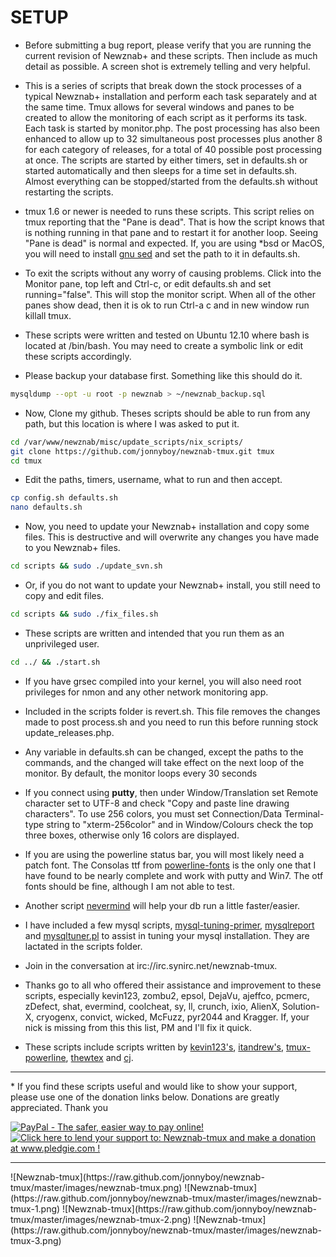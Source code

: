 # SETUP

 * Before submitting a bug report, please verify that you are running the current revision of Newznab+ and these scripts. Then include as much detail as possible. A screen shot is extremely telling and very helpful.

 * This is a series of scripts that break down the stock processes of a typical Newznab+ installation and perform each task separately and at the same time. Tmux allows for several windows and panes to be created to allow the monitoring of each script as it performs its task. Each task is started by monitor.php. The post processing has also been enhanced to allow up to 32 simultaneous post processes plus another 8 for each category of releases, for a total of 40 possible post processing at once. The scripts are started by either timers, set in defaults.sh or started automatically and then sleeps for a time set in defaults.sh. Almost everything can be stopped/started from the defaults.sh without restarting the scripts.

 * tmux 1.6 or newer is needed to runs these scripts. This script relies on tmux reporting that the "Pane is dead". That is how the script knows that is nothing running in that pane and to restart it for another loop. Seeing "Pane is dead" is normal and expected. If, you are using *bsd or MacOS, you will need to install [gnu sed](http://www.gnu.org/software/software.html) and set the path to it in defaults.sh.

 * To exit the scripts without any worry of causing problems. Click into the Monitor pane, top left and Ctrl-c, or edit defaults.sh and set running="false". This will stop the monitor script. When all of the other panes show dead, then it is ok to run Ctrl-a c and in new window run killall tmux.

 * These scripts were written and tested on Ubuntu 12.10 where bash is located at /bin/bash. You may need to create a symbolic link or edit these scripts accordingly.

 * Please backup your database first. Something like this should do it.
 
  ```bash
  mysqldump --opt -u root -p newznab > ~/newznab_backup.sql
  ```


 * Now, Clone my github. Theses scripts should be able to run from any path, but this location is where I was asked to put it.

  ```bash
  cd /var/www/newznab/misc/update_scripts/nix_scripts/
  git clone https://github.com/jonnyboy/newznab-tmux.git tmux
  cd tmux
  ```  

 * Edit the paths, timers, username, what to run and then accept.

  ```bash
  cp config.sh defaults.sh
  nano defaults.sh
  ```

 * Now, you need to update your Newznab+ installation and copy some files. This is destructive and will overwrite any changes you have made to you Newznab+ files.

  ```bash
  cd scripts && sudo ./update_svn.sh
  ```

 * Or, if you do not want to update your Newznab+ install, you still need to copy and edit files.
 
  ```bash
  cd scripts && sudo ./fix_files.sh
  ```

 * These scripts are written and intended that you run them as an unprivileged user.

  ```bash
  cd ../ && ./start.sh
  ```

 *  If you have grsec compiled into your kernel, you will also need root privileges for nmon and any other network monitoring app.

 * Included in the scripts folder is revert.sh. This file removes the changes made to post process.sh and you need to run this before running stock update_releases.php.
 
 * Any variable in defaults.sh can be changed, except the paths to the commands, and the changed will take effect on the next loop of the monitor. By default, the monitor loops every 30 seconds

 * If you connect using **putty**, then under Window/Translation set Remote character set to UTF-8 and check "Copy and paste line drawing characters". To use 256 colors, you must set Connection/Data Terminal-type string to "xterm-256color" and in Window/Colours check the top three boxes, otherwise only 16 colors are displayed.
 
 * If you are using the powerline status bar, you will most likely need a patch font. The Consolas ttf from [powerline-fonts](https://github.com/jonnyboy/powerline-fonts) is the only one that I have found to be nearly complete and work with putty and Win7. The otf fonts should be fine, although I am not able to test.

 * Another script [nevermind](http://pastebin.com/ibpi71iE) will help your db run a little faster/easier.

 * I have included a few mysql scripts, [mysql-tuning-primer](https://launchpad.net/mysql-tuning-primer), [mysqlreport](http://hackmysql.com/mysqlreport) and [mysqltuner.pl](https://github.com/sunfoxcz/MySQLTuner-perl/blob/master/mysqltuner.pl) to assist in tuning your mysql installation. They are lactated in the scripts folder.

 * Join in the conversation at irc://irc.synirc.net/newznab-tmux.




 * Thanks go to all who offered their assistance and improvement to these scripts, especially kevin123, zombu2, epsol, DejaVu, ajeffco, pcmerc, zDefect, shat, evermind, coolcheat, sy, ll, crunch, ixio, AlienX, Solution-X, cryogenx, convict, wicked, McFuzz, pyr2044 and Kragger. If, your nick is missing from this this list, PM and I'll fix it quick.
 
 * These scripts include scripts written by [kevin123's](https://github.com/kevinlekiller), [itandrew's](https://github.com/itandrew/Newznab-InnoDB-Dropin), [tmux-powerline](https://github.com/erikw/tmux-powerline), [thewtex](git://github.com/thewtex/tmux-mem-cpu-load.git) and [cj](https://github.com/NNScripts/nn-custom-scripts).

<hr>
 * If you find these scripts useful and would like to show your support, please use one of the donation links below. Donations are greatly appreciated. Thank you

<a href="https://www.paypal.com/cgi-bin/webscr?cmd=_s-xclick&hosted_button_id=N4AJV5FHZDBFE"><img src="https://www.paypal.com/en_US/i/btn/btn_donateCC_LG.gif" alt="PayPal - The safer, easier way to pay online!" /></a><a href='http://www.pledgie.com/campaigns/18980'><img alt='Click here to lend your support to: Newznab-tmux and make a donation at www.pledgie.com !' src='http://www.pledgie.com/campaigns/18980.png?skin_name=chrome' border='0' /></a>

<hr>
![Newznab-tmux](https://raw.github.com/jonnyboy/newznab-tmux/master/images/newznab-tmux.png)
![Newznab-tmux](https://raw.github.com/jonnyboy/newznab-tmux/master/images/newznab-tmux-1.png)
![Newznab-tmux](https://raw.github.com/jonnyboy/newznab-tmux/master/images/newznab-tmux-2.png)
![Newznab-tmux](https://raw.github.com/jonnyboy/newznab-tmux/master/images/newznab-tmux-3.png)

